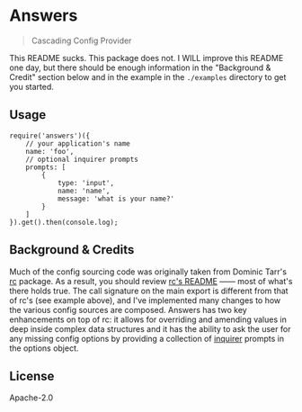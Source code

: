 # Answers

> Cascading Config Provider

This README sucks. This package does not. I WILL improve this README one day, but there should be enough information in the "Background & Credit" section below and in the example in the `./examples` directory to get you started.

## Usage

```
require('answers')({
    // your application's name
    name: 'foo',
    // optional inquirer prompts
    prompts: [
        {
            type: 'input',
            name: 'name',
            message: 'what is your name?'
        }
    ]
}).get().then(console.log);
```

## Background & Credits

Much of the config sourcing code was originally taken from Dominic Tarr's [rc](https://github.com/dominictarr/rc) package. As a result, you should review [rc's README](https://github.com/dominictarr/rc#readme) —— most of what's there holds true. The call signature on the main export is different from that of rc's (see example above), and I've implemented many changes to how the various config sources are composed. Answers has two key enhancements on top of rc: it allows for overriding and amending values in deep inside complex data structures and it has the ability to ask the user for any missing config options by providing a collection of [inquirer](https://github.com/SBoudrias/Inquirer.js#readme) prompts in the options object.

## License

Apache-2.0
